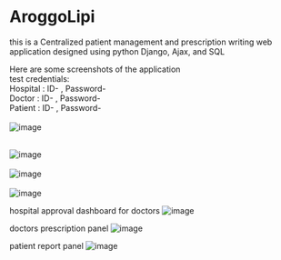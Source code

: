 # AroggoLipi
this is a Centralized patient management and prescription writing web application designed using python Django, Ajax, and SQL <br>

Here are some screenshots of the application <br>
test credentials: <br>
Hospital : ID- , Password- <br>
Doctor : ID- , Password- <br>
Patient : ID- , Password- <br>
<br>
![image](https://user-images.githubusercontent.com/45464612/194613414-02b99e9b-640e-442e-9486-fe0d1634a88c.png)
<br>

<br>![image](https://user-images.githubusercontent.com/45464612/194613543-05282b5b-ebd3-4fee-b402-1f43acadf20b.png)
<br>
<br>![image](https://user-images.githubusercontent.com/45464612/194614136-f7eba5b3-ab58-4aca-8703-8165d90abe31.png)
<br>
<br>![image](https://user-images.githubusercontent.com/45464612/194614214-fb30e451-6404-4741-8999-17a2ca110956.png)
<br>

hospital approval dashboard for doctors
![image](https://user-images.githubusercontent.com/45464612/202781859-0b7abdeb-d0b9-44d2-9c8a-3614661b7265.png)

doctors prescription panel
![image](https://user-images.githubusercontent.com/45464612/202781968-502afc34-bd01-44eb-aa82-b29f88727931.png)

patient report panel
![image](https://user-images.githubusercontent.com/45464612/202781944-a81421d8-1c6e-4cb9-a4e9-9da90c105d2c.png)

